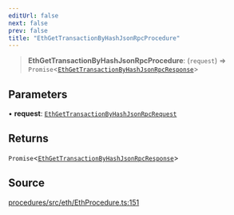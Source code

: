 ```yaml
---
editUrl: false
next: false
prev: false
title: "EthGetTransactionByHashJsonRpcProcedure"
---
```


> **EthGetTransactionByHashJsonRpcProcedure**: (`request`) => `Promise`\<[`EthGetTransactionByHashJsonRpcResponse`](/reference/tevm/procedures/type-aliases/ethgettransactionbyhashjsonrpcresponse/)\>

## Parameters

• **request**: [`EthGetTransactionByHashJsonRpcRequest`](/reference/tevm/procedures/type-aliases/ethgettransactionbyhashjsonrpcrequest/)

## Returns

`Promise`\<[`EthGetTransactionByHashJsonRpcResponse`](/reference/tevm/procedures/type-aliases/ethgettransactionbyhashjsonrpcresponse/)\>

## Source

[procedures/src/eth/EthProcedure.ts:151](https://github.com/evmts/tevm-monorepo/blob/main/packages/procedures/src/eth/EthProcedure.ts#L151)
